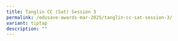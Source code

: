 ```yaml
---
title: Tanglin CC (Sat) Session 3
permalink: /edusave-awards-mar-2025/tanglin-cc-sat-session-3/
variant: tiptap
description: ""
---
```

